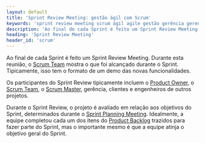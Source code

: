 ```yaml
---
layout: default
title: 'Sprint Review Meeting: gestão ágil com Scrum'
keywords: 'sprint review meeting scrum ágil agile gestão gerência gerenciamento'
description: 'Ao final de cada Sprint é feito um Sprint Review Meeting. Durante esta reunião, a Scrum Team mostra o que foi alcançado durante o Sprint.'
heading: 'Sprint Review Meeting'
header_id: 'scrum'
---
```

Ao final de cada Sprint é feito um Sprint Review Meeting. Durante esta reunião, o [Scrum Team][st] mostra o que foi alcançado durante o Sprint. Tipicamente, isso tem o formato de um demo das novas funcionalidades.

Os participantes do Sprint Review tipicamente incluem o [Product Owner][po], o [Scrum Team][st], o [Scrum Master][sm], gerência, clientes e engenheiros de outros projetos.

Durante o Sprint Review, o projeto é avaliado em relação aos objetivos do Sprint, determinados durante o [Sprint Planning Meeting][spm]. Idealmente, a equipe completou cada um dos itens do [Product Backlog][pb] trazidos para fazer parte do Sprint, mas o importante mesmo é que a equipe atinja o objetivo geral do Sprint.

[st]:		/scrum/scrum_team
[pb]:		/scrum/product_backlog
[sb]:		/scrum/sprint_backlog
[ds]:		/scrum/daily_scrum
[srm]:		/scrum/sprint_review_meeting
[sr]:		/scrum/sprint_retrospective
[spm]:		/scrum/sprint_planning_meeting
[po]:		/scrum/product_owner
[Scrum]:	/scrum
[sm]:		/scrum/scrum_master